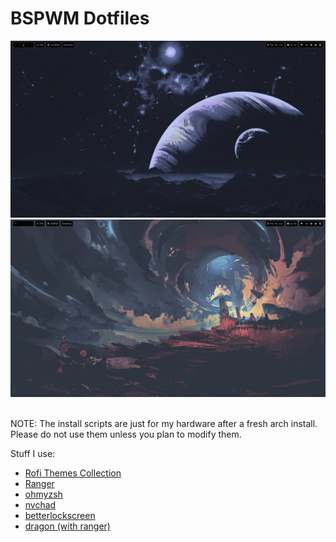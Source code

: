 <h1>BSPWM Dotfiles</h1>

<div align="center">
  <img src="./assets/screenshot1.png">
  <img src="./assets/screenshot2.png">
</div><br>

NOTE: The install scripts are just for my hardware after a fresh arch install. Please do not use them unless you plan to modify them.<br>

Stuff I use:
<ul>
  <li><a href="https://github.com/adi1090x/rofi">Rofi Themes Collection</a></li>
  <li><a href="https://github.com/ranger/ranger">Ranger</a></li>
  <li><a href="https://github.com/ohmyzsh/ohmyzsh">ohmyzsh</a></li>
  <li><a href="https://nvchad.com">nvchad</a></li>
  <li><a href="https://github.com/betterlockscreen/betterlockscreen">betterlockscreen</a></li>
  <li><a href="https://github.com/mwh/dragon">dragon (with ranger)</a></li>
</ul>
